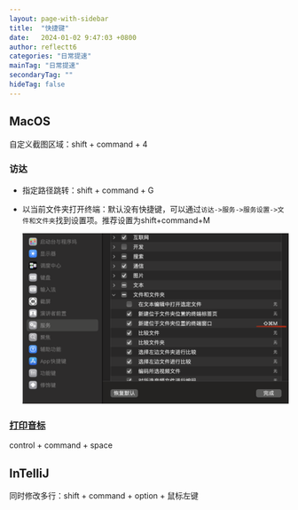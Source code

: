 ```yaml
---
layout: page-with-sidebar
title:  "快捷键"
date:   2024-01-02 9:47:03 +0800
author: reflectt6
categories: "日常提速"
mainTag: "日常提速"
secondaryTag: ""
hideTag: false
---
```


## MacOS

自定义截图区域：shift + command + 4

### 访达

- 指定路径跳转：shift + command + G

- 以当前文件夹打开终端：默认没有快捷键，可以通过`访达->服务->服务设置->文件和文件夹`找到设置项。推荐设置为shift+command+M

  ![image-20240103101634936](/assets/images/2024-01-03-快捷键//image-20240103101634936.png)



### [打印音标](https://www.jianshu.com/p/884da2bd5a9b)

control + command + space



## InTelliJ

同时修改多行：shift + command + option + 鼠标左键













